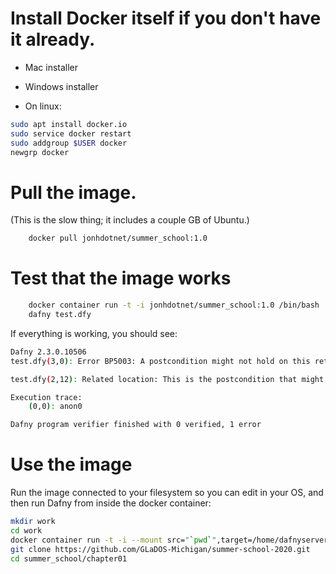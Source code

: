 # Install Docker itself if you don't have it already.

  * Mac installer

  * Windows installer

  * On linux:

```bash
sudo apt install docker.io
sudo service docker restart
sudo addgroup $USER docker
newgrp docker
```

# Pull the image.
(This is the slow thing; it includes a couple GB of Ubuntu.)

```bash
    docker pull jonhdotnet/summer_school:1.0
```

# Test that the image works
```bash
​    docker container run -t -i jonhdotnet/summer_school:1.0 /bin/bash
    dafny test.dfy
```

If everything is working, you should see:

```bash
Dafny 2.3.0.10506
test.dfy(3,0): Error BP5003: A postcondition might not hold on this return path.

test.dfy(2,12): Related location: This is the postcondition that might not hold.

Execution trace:
    (0,0): anon0

Dafny program verifier finished with 0 verified, 1 error
```

# Use the image

Run the image connected to your filesystem so you can edit in your OS, and then run Dafny from inside the docker container:

```bash
mkdir work
cd work
docker container run -t -i --mount src="`pwd`",target=/home/dafnyserver/work,type=bind --workdir /home/dafnyserver/work jonhdotnet/summer_school:1.0 /bin/bash
git clone https://github.com/GLaDOS-Michigan/summer-school-2020.git
cd summer_school/chapter01
```
